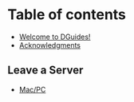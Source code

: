 # Table of contents

* [Welcome to DGuides!](README.md)
* [Acknowledgments](acknowledgments.md)

## Leave a Server

* [Mac/PC](leave-a-server/mac-pc.md)
